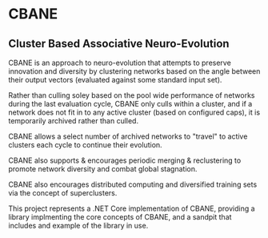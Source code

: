 # CBANE
## Cluster Based Associative Neuro-Evolution
CBANE is an approach to neuro-evolution that attempts to preserve innovation and diversity by clustering networks based on the angle between their output vectors (evaluated against some standard input set).

Rather than culling soley based on the pool wide performance of networks during the last evaluation cycle, CBANE only culls within a cluster, and if a network does not fit in to any active cluster (based on configured caps), it is temporarily archived rather than culled.

CBANE allows a select number of archived networks to "travel" to active clusters each cycle to continue their evolution.

CBANE also supports & encourages periodic merging & reclustering to promote network diversity and combat global stagnation.

CBANE also encourages distributed computing and diversified training sets via the concept of superclusters.

This project represents a .NET Core implementation of CBANE, providing a library implmenting the core concepts of CBANE, and a sandpit that includes and example of the library in use.
